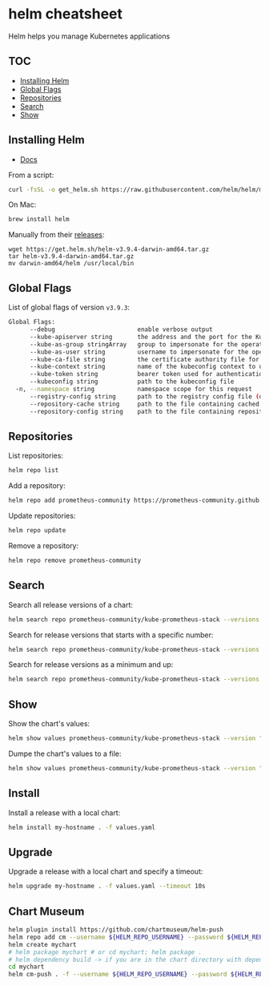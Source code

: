 # helm cheatsheet

Helm helps you manage Kubernetes applications

## TOC

- [Installing Helm](#installing-helm)
- [Global Flags](#global-flags)
- [Repositories](#repositories)
- [Search](#search)
- [Show](#show)

## Installing Helm

- [Docs](https://helm.sh/docs/intro/install/)

From a script:

```bash
curl -fsSL -o get_helm.sh https://raw.githubusercontent.com/helm/helm/main/scripts/get-helm-3 | bash
```

On Mac:

```bash
brew install helm
```

Manually from their [releases](https://github.com/helm/helm/releases):

```
wget https://get.helm.sh/helm-v3.9.4-darwin-amd64.tar.gz
tar helm-v3.9.4-darwin-amd64.tar.gz
mv darwin-amd64/helm /usr/local/bin
```

## Global Flags

List of global flags of version `v3.9.3`:

```bash
Global Flags:
      --debug                       enable verbose output
      --kube-apiserver string       the address and the port for the Kubernetes API server
      --kube-as-group stringArray   group to impersonate for the operation, this flag can be repeated to specify multiple groups.
      --kube-as-user string         username to impersonate for the operation
      --kube-ca-file string         the certificate authority file for the Kubernetes API server connection
      --kube-context string         name of the kubeconfig context to use
      --kube-token string           bearer token used for authentication
      --kubeconfig string           path to the kubeconfig file
  -n, --namespace string            namespace scope for this request
      --registry-config string      path to the registry config file (default "~/Library/Preferences/helm/registry/config.json")
      --repository-cache string     path to the file containing cached repository indexes (default "~/Library/Caches/helm/repository")
      --repository-config string    path to the file containing repository names and URLs (default "~/Library/Preferences/helm/repositories.yaml")
```

## Repositories

List repositories:

```bash
helm repo list
```

Add a repository:

```bash
helm repo add prometheus-community https://prometheus-community.github.io/helm-charts
```

Update repositories:

```bash
helm repo update
```

Remove a repository:

```bash
helm repo remove prometheus-community
```

## Search

Search all release versions of a chart:

```bash
helm search repo prometheus-community/kube-prometheus-stack --versions
```

Search for release versions that starts with a specific number:

```bash
helm search repo prometheus-community/kube-prometheus-stack --versions --version "^31.0"
```

Search for release versions as a minimum and up:

```bash
helm search repo prometheus-community/kube-prometheus-stack --versions --version ">31.0"
```

## Show

Show the chart's values:

```bash
helm show values prometheus-community/kube-prometheus-stack --version "39.0.0"
```

Dumpe the chart's values to a file:

```bash
helm show values prometheus-community/kube-prometheus-stack --version "39.0.0" > values.yaml
```

## Install

Install a release with a local chart:

```bash
helm install my-hostname . -f values.yaml
```

## Upgrade

Upgrade a release with a local chart and specify a timeout:

```bash
helm upgrade my-hostname . -f values.yaml --timeout 10s
```

## Chart Museum 

```bash
helm plugin install https://github.com/chartmuseum/helm-push
helm repo add cm --username ${HELM_REPO_USERNAME} --password ${HELM_REPO_PASSWORD} https://chartmuseum.mydomain.com/
helm create mychart
# helm package mychart # or cd mychart; helm package .
# helm dependency build -> if you are in the chart directory with dependency in the Chart.yaml
cd mychart
helm cm-push . -f --username ${HELM_REPO_USERNAME} --password ${HELM_REPO_PASSWORD} https://chartmuseum.mydomain.com/ # chart name will be the directory name
```
